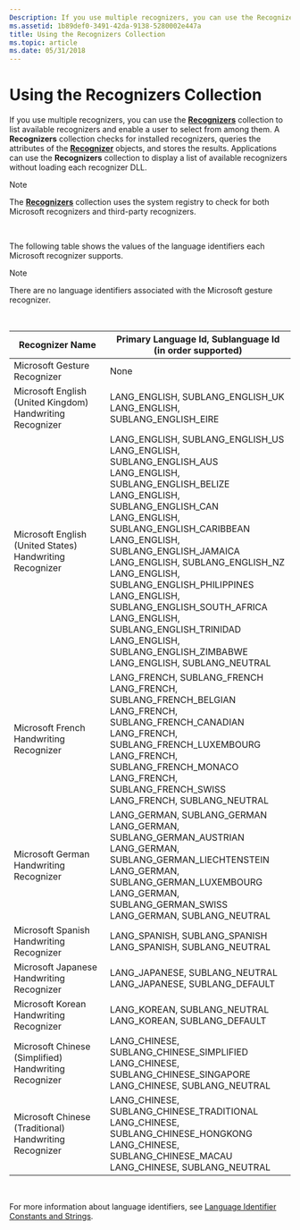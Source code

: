 ```yaml
---
Description: If you use multiple recognizers, you can use the Recognizers collection to list available recognizers and enable a user to select from among them.
ms.assetid: 1b89def0-3491-42da-9138-5280002e447a
title: Using the Recognizers Collection
ms.topic: article
ms.date: 05/31/2018
---
```


# Using the Recognizers Collection

If you use multiple recognizers, you can use the [**Recognizers**](/previous-versions/windows/desktop/legacy/ms702438(v=vs.85)) collection to list available recognizers and enable a user to select from among them. A **Recognizers** collection checks for installed recognizers, queries the attributes of the [**Recognizer**](/windows/desktop/api/msinkaut/nn-msinkaut-iinkrecognizer) objects, and stores the results. Applications can use the **Recognizers** collection to display a list of available recognizers without loading each recognizer DLL.

> [!Note]  
> The [**Recognizers**](/previous-versions/windows/desktop/legacy/ms702438(v=vs.85)) collection uses the system registry to check for both Microsoft recognizers and third-party recognizers.

 

The following table shows the values of the language identifiers each Microsoft recognizer supports.

> [!Note]  
> There are no language identifiers associated with the Microsoft gesture recognizer.

 



| Recognizer Name                                                      | Primary Language Id, Sublanguage Id (in order supported)                                                                                                                                                                                                                                                                                                                                                                                                                                                                                                                                                                          |
|----------------------------------------------------------------------|-----------------------------------------------------------------------------------------------------------------------------------------------------------------------------------------------------------------------------------------------------------------------------------------------------------------------------------------------------------------------------------------------------------------------------------------------------------------------------------------------------------------------------------------------------------------------------------------------------------------------------------|
| Microsoft Gesture Recognizer<br/>                              | None<br/>                                                                                                                                                                                                                                                                                                                                                                                                                                                                                                                                                                                                                   |
| Microsoft English (United Kingdom) Handwriting Recognizer<br/> | LANG\_ENGLISH, SUBLANG\_ENGLISH\_UK<br/> LANG\_ENGLISH, SUBLANG\_ENGLISH\_EIRE<br/>                                                                                                                                                                                                                                                                                                                                                                                                                                                                                                                                   |
| Microsoft English (United States) Handwriting Recognizer<br/>  | LANG\_ENGLISH, SUBLANG\_ENGLISH\_US<br/> LANG\_ENGLISH, SUBLANG\_ENGLISH\_AUS<br/> LANG\_ENGLISH, SUBLANG\_ENGLISH\_BELIZE<br/> LANG\_ENGLISH, SUBLANG\_ENGLISH\_CAN<br/> LANG\_ENGLISH, SUBLANG\_ENGLISH\_CARIBBEAN<br/> LANG\_ENGLISH, SUBLANG\_ENGLISH\_JAMAICA<br/> LANG\_ENGLISH, SUBLANG\_ENGLISH\_NZ<br/> LANG\_ENGLISH, SUBLANG\_ENGLISH\_PHILIPPINES<br/> LANG\_ENGLISH, SUBLANG\_ENGLISH\_SOUTH\_AFRICA<br/> LANG\_ENGLISH, SUBLANG\_ENGLISH\_TRINIDAD<br/> LANG\_ENGLISH, SUBLANG\_ENGLISH\_ZIMBABWE<br/> LANG\_ENGLISH, SUBLANG\_NEUTRAL<br/> |
| Microsoft French Handwriting Recognizer<br/>                   | LANG\_FRENCH, SUBLANG\_FRENCH<br/> LANG\_FRENCH, SUBLANG\_FRENCH\_BELGIAN<br/> LANG\_FRENCH, SUBLANG\_FRENCH\_CANADIAN<br/> LANG\_FRENCH, SUBLANG\_FRENCH\_LUXEMBOURG<br/> LANG\_FRENCH, SUBLANG\_FRENCH\_MONACO<br/> LANG\_FRENCH, SUBLANG\_FRENCH\_SWISS<br/> LANG\_FRENCH, SUBLANG\_NEUTRAL<br/>                                                                                                                                                                                                                                                                                     |
| Microsoft German Handwriting Recognizer<br/>                   | LANG\_GERMAN, SUBLANG\_GERMAN<br/> LANG\_GERMAN, SUBLANG\_GERMAN\_AUSTRIAN<br/> LANG\_GERMAN, SUBLANG\_GERMAN\_LIECHTENSTEIN<br/> LANG\_GERMAN, SUBLANG\_GERMAN\_LUXEMBOURG<br/> LANG\_GERMAN, SUBLANG\_GERMAN\_SWISS<br/> LANG\_GERMAN, SUBLANG\_NEUTRAL<br/>                                                                                                                                                                                                                                                                                                                                |
| Microsoft Spanish Handwriting Recognizer<br/>                  | LANG\_SPANISH, SUBLANG\_SPANISH<br/> LANG\_SPANISH, SUBLANG\_NEUTRAL<br/>                                                                                                                                                                                                                                                                                                                                                                                                                                                                                                                                             |
| Microsoft Japanese Handwriting Recognizer<br/>                 | LANG\_JAPANESE, SUBLANG\_NEUTRAL<br/> LANG\_JAPANESE, SUBLANG\_DEFAULT<br/>                                                                                                                                                                                                                                                                                                                                                                                                                                                                                                                                           |
| Microsoft Korean Handwriting Recognizer<br/>                   | LANG\_KOREAN, SUBLANG\_NEUTRAL<br/> LANG\_KOREAN, SUBLANG\_DEFAULT<br/>                                                                                                                                                                                                                                                                                                                                                                                                                                                                                                                                               |
| Microsoft Chinese (Simplified) Handwriting Recognizer<br/>     | LANG\_CHINESE, SUBLANG\_CHINESE\_SIMPLIFIED<br/> LANG\_CHINESE, SUBLANG\_CHINESE\_SINGAPORE<br/> LANG\_CHINESE, SUBLANG\_NEUTRAL<br/>                                                                                                                                                                                                                                                                                                                                                                                                                                                                           |
| Microsoft Chinese (Traditional) Handwriting Recognizer<br/>    | LANG\_CHINESE, SUBLANG\_CHINESE\_TRADITIONAL<br/> LANG\_CHINESE, SUBLANG\_CHINESE\_HONGKONG<br/> LANG\_CHINESE, SUBLANG\_CHINESE\_MACAU<br/> LANG\_CHINESE, SUBLANG\_NEUTRAL<br/>                                                                                                                                                                                                                                                                                                                                                                                                                         |



 

For more information about language identifiers, see [Language Identifier Constants and Strings](../intl/language-identifier-constants-and-strings.md).

 

 